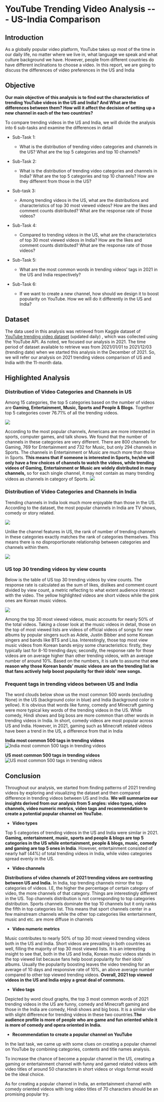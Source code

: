 # YouTube Trending Video Analysis --- US-India Comparison
## Introduction
As a globally popular video platform, YouTube takes up most of the time in our daily life, no matter where we live in, what language we speak and what culture background we have. However, people from different countries do have different inclinations to choose a video. In this report, we are going to discuss the differences of video preferences in the US and India
## Objective
**Our main objective of this analysis is to find out the characteristics of trending YouTube videos in the US and India? And What are the differences between them? How will it affect the decision of setting up a new channel in each of the two countries?**

To compare trending videos in the US and India, we will divide the analysis into 6 sub-tasks and examine the differences in detail
* Sub-Task 1:
  * What is the distribution of trending video categories and channels in the US? What are the top 5 categories and top 10 channels?
  
* Sub-Task 2:
  * What is the distribution of trending video categories and channels in India? What are the top 5 categories and top 10 channels? How are they different from those in the US?
* Sub-task 3:
  * Among trending videos in the US, what are the distributions and characteristics of top 30 most viewed videos? How are the likes and comment counts distributed? What are the response rate of those videos?
* Sub-Task 4:
  * Compared to trending videos in the US, what are the characteristics of top 30 most viewed videos in India? How are the likes and comment counts distributed? What are the response rate of those videos?
* Sub-Task 5:
  * What are the most common words in trending videos’ tags in 2021 in the US and India respectively?
* Sub-Task 6:
  * If we want to create a new channel, how should we design it to boost popularity on YouTube. How we will do it differently in the US and India?
## Dataset
The data used in this analysis was retrieved from Kaggle dataset of [YouTube trending video dataset](https://www.kaggle.com/rsrishav/youtube-trending-video-dataset?select=US_youtube_trending_data.csv) (updated daily) , which was collected using the YouTube API. As noted, we focused our analysis in 2021. The time period of dataset available to retrieve was from 2021/01/01 to 2021/12/03 (trending date) when we started this analysis in the December of 2021. So, we will refer our analysis on 2021 trending videos comparison of US and India with the 11-month data.
## Highlighted Analysis
### Distribution of Video Categories and Channels in US
Among 15 categories, the top 5 categories based on the number of videos are **Gaming, Entertainment, Music, Sports and People & Blogs.** Together top 5 categories cover 76.71% of all the trending videos.

![](Graphs/data1.png)

According to the most popular channels, Americans are more interested in sports, computer games, and talk shows. We found that the number of channels in these categories are very different. There are 800 channels for Gaming, 769 for Entertainment and 732 for Music, but only 294 channels in Sports. The channels in Entertainment or Music are much more than those in Sports. **This means that if someone is interested in Sports, he/she will only have a few choices of channels to watch the videos, while trending videos of Gaming, Entertainment or Music are widely distributed in many channels,** so for each single channel, it may not contain as many trending videos as channels in category of Sports.
![](Graphs/data2p.png)

### Distribution of Video Categories and Channels in India
Trending channels in India look much more enjoyable than those in the US. According to the dataset, the most popular channels in India are TV shows, comedy or story related. 

![](Graphs/data3.png)

Unlike the channel features in US, the rank of number of trending channels in these categories exactly matches the rank of categories themselves. This means there is no disproportionate relationship between categories and channels within them.

![](Graphs/data4.png)

### US top 30 trending videos by view counts
Below is the table of US top 30 trending videos by view counts. The response rate is calculated as the sum of likes, dislikes and comment count divided by view count, a metric reflecting to what extent audience interact with the video. The yellow highlighted videos are short videos while the pink ones are Korean music videos.

![](Graphs/data5.png)

Among the top 30 most viewed videos, music accounts for nearly 50% of the total videos. Taking a closer look at the music videos in detail, those on the top of most viewed lists are videos of official videos of songs for new albums by popular singers such as Adele, Justin Bibber and some Korean singers and bands like BTS and Lisa. Interestingly, those top most view music videos from Korean bands enjoy some characteristics: firstly, they typically last for 8-10 trending days; secondly, the response rate for those videos are on average higher than other trending videos, with an average number of around 10%. Based on the numbers, it is safe to assume that **one reason why those Korean bands’ music videos are on the trending list is that fans actively help boost popularity for their idols’ new songs.**

### Frequent tags in trending videos between US and India
The word clouds below show us the most common 500 words (excluding None) in the US (background color in blue) and India (background color in yellow). It is obvious that words like funny, comedy and Minecraft gaming were more typical key words of the trending videos in the US. While comedy, Hindi shows and big boss are more common than other words in trending videos in India. In short, comedy videos are most popular across US and India. However, in 2021, gaming such as Minecraft related videos have been a trend in the US, a difference from that in India

**India most common 500 tags in trending videos**
![India most common 500 tags in trending videos](Graphs/India_tags.png)

**US most common 500 tags in trending videos**
![US most common 500 tags in trending videos](Graphs/US_tages.png)

## Conclusion

Throughout our analysis, we started from finding patterns of 2021 trending videos by exploring and visualizing the dataset and then compared difference in trending videos between US and India. **We will summarize our insights derived from our analysis from 5 angles: video types, video channels, video numeric metrics, video tags and recommendation to create a potential  popular channel on YouTube.**
 
- **Video types**

Top 5 categories of trending videos in the US and India were similar in 2021. **Gaming, entertainment, music, sports and people & blogs are top 5 categories in the US while entertainment, people & blogs, music, comedy and gaming are top 5 ones in India**. However, entertainment consisted of nearly half (44%) of total trending videos in India, while video categories spread evenly in the US.

- **Video channels**

**Distributions of video channels of 2021 trending videos are contrasting between US and India.** In India, top trending channels mirror the top categories of videos. I.E, the higher the percentage of certain category of video, the more channels of that category. Things are interestingly different in the US. Top channels distribution is not corresponding to top categories distribution. Sports channels dominate the top 10 channels but it only ranks the fifth in top categories list. This means that sport channels center in a few mainstream channels while the other top categories like entertainment, music and etc. are more diffuse in channels

- **Video numeric metrics**

Music contributes to nearly 50% of top 30 most viewed trending videos both in the US and India. Short videos are prevailing in both countries as well, filling the majority of top 30 most viewed lists. It is an interesting insight to see that, both in the US and India, Korean music videos stands in the top viewed list because fans help boost popularity for their idols’ albums. Usually the popularity boosting leaves the video trending for an average of 10 days and responsive rate of 10%, an above average number compared to other top viewed trending videos. **Overall, 2021 top viewed videos in the US and India enjoy a great deal of commons.**

- **Video tags**

Depicted by word cloud graphs, the top 3 most common words of 2021 trending videos in the US are funny, comedy and Minecraft gaming and those in the India are comedy, Hindi shows and big boss. It is a similar vibe with slight difference for trending videos in these two countries.**The audience profile is more of people who are game and fun oriented while it is more of comedy and opera oriented in India.**

- **Recommendation to create a popular channel on YouTube**

In the last task, we came up with some clues on creating a popular channel on YouTube by combining categories, contents and title names analysis.

To increase the chance of become a popular channel in the US, creating a gaming or entertainment channel with funny and gamed related videos with video titles of around 50 characters in short videos or vlogs format would be the ideal choice. 

As for creating a popular channel in India, an entertainment channel with comedy oriented videos with long video titles of 70 characters should be an promising popular try.


